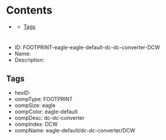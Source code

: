 



Contents
========

* [](#)
	* [Tags](#tags)

# 

- ID: FOOTPRINT-eagle-eagle-default-dc-dc-converter-DCW
- Name: 
- Description: 

## Tags

- hexID: 
- oompType: FOOTPRINT
- oompSize: eagle
- oompColor: eagle-default
- oompDesc: dc-dc-converter
- oompIndex: DCW
- oompName: eagle-default/dc-dc-converter/DCW
